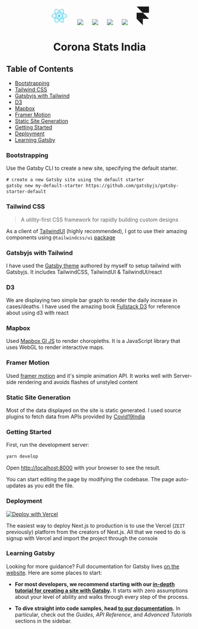 <p float="left" align="center">
<img height="50" style="padding-right:20px;" src="https://raw.githubusercontent.com/github/explore/80688e429a7d4ef2fca1e82350fe8e3517d3494d/topics/react/react.png"/>
<img height="50" style="padding-right:20px;" src="https://raw.githubusercontent.com/mapbox/mapbox-gl-js-docs/publisher-production/docs/pages/assets/logo.png"/>
<img height="50" style="padding-right:20px;" src="https://www.gatsbyjs.com/Gatsby-Monogram.svg" />
<img height="50" style="padding-right:20px;" src="https://raw.githubusercontent.com/d3/d3-logo/master/d3.png" />
<img height="50" style="padding-right:20px;" src="https://refactoringui.nyc3.cdn.digitaloceanspaces.com/tailwind-logo.svg" />
<svg height="50" xmlns="http://www.w3.org/2000/svg" viewBox="0 0 14 21"><path d="M 0 0 L 14 0 L 14 7 L 7 7 Z" fill="currentColor"></path><path d="M 0 7 L 7 7 L 14 14 L 0 14 Z" fill="currentColor"></path><path d="M 0 14 L 7 14 L 7 21 Z" fill="currentColor"></path></svg>
</p>
<h1 align="center">
  Corona Stats India
</h1>

## Table of Contents

- [Bootstrapping](#bootstrapping)
- [Tailwind CSS](#tailwind-css)
- [Gatsbyjs with Tailwind](#gatsbyjs-with-tailwind)
- [D3](#d3)
- [Mapbox](#mapbox)
- [Framer Motion](#framer-motion)
- [Static Site Generation](#static-site-generation)
- [Getting Started](#getting-started)
- [Deployment](#deployment)
- [Learning Gatsby](#learning-gatsby)

### Bootstrapping

Use the Gatsby CLI to create a new site, specifying the default starter.

```shell
# create a new Gatsby site using the default starter
gatsby new my-default-starter https://github.com/gatsbyjs/gatsby-starter-default
```

### Tailwind CSS

> A utility-first CSS framework for rapidly building custom designs

As a client of [TailwindUI](https://tailwindui.com/) (highly recommended), I got to use their amazing components using `@tailwindcss/ui` [package](https://www.notion.so/Tailwind-UI-Documentation-f9083ed0e2694690ac89253e88afb2b6)

### Gatsbyjs with Tailwind

I have used the [Gatsby theme](https://github.com/Sridatta19/gatsby-theme-animated-tailwind) authored by myself to setup tailwind with Gatsbyjs. It includes TailwindCSS, TailwindUI & TailwindUI/react

### D3

We are displaying two simple bar graph to render the daily increase in cases/deaths. I have used the amazing book [Fullstack D3](https://www.newline.co/fullstack-d3) for reference about using d3 with react

### Mapbox

Used [Mapbox Gl JS](https://docs.mapbox.com/mapbox-gl-js/api/) to render choropleths. It is a JavaScript library that uses WebGL to render interactive maps.

### Framer Motion

Used [framer motion](https://www.framer.com/api/motion/) and it's simple animation API. It works well with Server-side rendering and avoids flashes of unstyled content

### Static Site Generation

Most of the data displayed on the site is static generated. I used source plugins to fetch data from APIs provided by [Covid19India](https://api.covid19india.org/)

### Getting Started

First, run the development server:

```bash
yarn develop
```

Open [http://localhost:8000](http://localhost:8000) with your browser to see the result.

You can start editing the page by modifying the codebase. The page auto-updates as you edit the file.

### Deployment

[![Deploy with Vercel](https://vercel.com/button)](https://vercel.com/import/project?template=https://github.com/gatsbyjs/gatsby-starter-default)

The easiest way to deploy Next.js to production is to use the Vercel (`ZEIT` previously) platform from the creators of Next.js. All that we need to do is signup with Vercel and import the project through the console

### Learning Gatsby

Looking for more guidance? Full documentation for Gatsby lives [on the website](https://www.gatsbyjs.com/). Here are some places to start:

- **For most developers, we recommend starting with our [in-depth tutorial for creating a site with Gatsby](https://www.gatsbyjs.com/tutorial/).** It starts with zero assumptions about your level of ability and walks through every step of the process.

- **To dive straight into code samples, head [to our documentation](https://www.gatsbyjs.com/docs/).** In particular, check out the _Guides_, _API Reference_, and _Advanced Tutorials_ sections in the sidebar.
